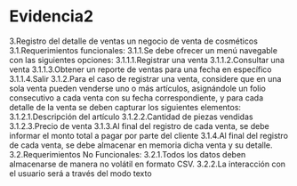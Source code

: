 # Evidencia2
3.Registro del detalle de ventas un negocio de venta de cosméticos 3.1.Requerimientos funcionales: 3.1.1.Se debe ofrecer un menú navegable con las siguientes opciones: 3.1.1.1.Registrar una venta  3.1.1.2.Consultar una venta 3.1.1.3.Obtener un reporte de ventas para una fecha en específico 3.1.1.4.Salir 3.1.2.Para el caso de registrar una venta, considere que en una sola venta pueden venderse uno o más artículos, asignándole un folio consecutivo a cada venta con su fecha correspondiente, y para cada detalle de la venta se deben capturar los siguientes elementos: 3.1.2.1.Descripción del artículo 3.1.2.2.Cantidad de piezas vendidas 3.1.2.3.Precio de venta 3.1.3.Al final del registro de cada venta, se debe informar el monto total a pagar por parte del cliente 3.1.4.Al final del registro de cada venta, se debe almacenar en memoria dicha venta y su detalle. 3.2.Requerimientos No Funcionales: 3.2.1.Todos los datos deben almacenarse de manera no volátil en formato CSV. 3.2.2.La interacción con el usuario será a través del modo texto 
